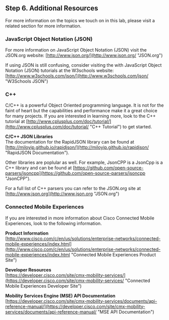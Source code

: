 ## Step 6. Additional Resources ##

For more information on the topics we touch on in this lab, please visit a related section for more information.

### JavaScript Object Notation (JSON)

For more information on JavaScript Object Notation (JSON) visit the JSON.org website: [http://www.json.org/](http://www.json.org/ "JSON.org")  

If using JSON is still confusing, consider visiting the with JavaScript Object Notation (JSON) tutorials at the W3schools website: [http://www.w3schools.com/json/](http://www.w3schools.com/json/ "W3Schools JSON")


### C++ ###

C/C\+\+ is a powerful Object Oriented programming language.  It is not for the faint of heart but the capabilities and performance make it a great choice for many projects.  If you are interested in learning more, look to the C++ tutorial at [http://www.cplusplus.com/doc/tutorial/](http://www.cplusplus.com/doc/tutorial/ "C\+\+ Tutorial") to get started.

**C/C++ JSON Libraries**<br/>
The documentation for the RapidJSON library can be found at [http://miloyip.github.io/rapidjson/](http://miloyip.github.io/rapidjson/ "RapidJSON Documentation").

Other libraries are poplular as well.  For example, JsonCPP is a JsonCpp is a C++ library and can be found at [https://github.com/open-source-parsers/jsoncpp](https://github.com/open-source-parsers/jsoncpp "JsonCPP").

For a full list of C++ parsers you can refer to the JSON.org site at [http://www.json.org](http://www.json.org "JSON.org")


### Connected Mobile Experiences

If you are interested in more information about Cisco Connected Mobile Experiences, look to the following information.

**Product Information**<br/>
[http://www.cisco.com/c/en/us/solutions/enterprise-networks/connected-mobile-experiences/index.html](http://www.cisco.com/c/en/us/solutions/enterprise-networks/connected-mobile-experiences/index.html "Connected Mobile Experiences Product Site")

**Developer Resources**<br/>
[https://developer.cisco.com/site/cmx-mobility-services/](https://developer.cisco.com/site/cmx-mobility-services/ "Connected Mobile Experiences Developer Site")

**Mobility Services Engine (MSE) API Documentation**<br/>
[https://developer.cisco.com/site/cmx-mobility-services/documents/api-reference-manual/](https://developer.cisco.com/site/cmx-mobility-services/documents/api-reference-manual/ "MSE API Documentation")
<br/>
<br/>